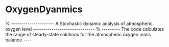 # OxygenDyanmics
% --------------------- A Stochastic dynamic analysis of atmospheric oxygen level ------------------------------
% --------- The code calculates the range of steady-state solutions for the atmospheric oxygen mass balance ---- 
